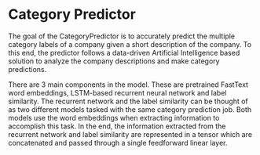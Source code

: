 # Category Predictor

The goal of the CategoryPredictor is to accurately predict the multiple category labels of a company given a short description of the company. To this end, the predictor follows a data-driven Artificial Intelligence based solution to analyze the company descriptions and make category predictions.

There are 3 main components in the model. These are pretrained FastText word embeddings, LSTM-based recurrent neural network and label similarity. The recurrent network and the label similarity can be thought of as two different models tasked with the same category prediction job. Both models use the word embeddings when extracting information to accomplish this task. In the end, the information extracted from the recurrent network and label similarity are represented in a tensor which are concatenated and passed through a single feedforward linear layer. 

